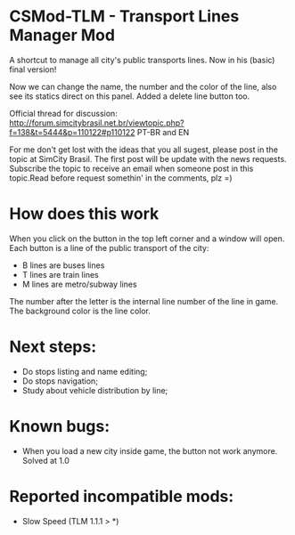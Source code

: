 # CSMod-TLM - Transport Lines Manager Mod
A shortcut to manage all city's public transports lines. Now in his (basic) final version! 

Now we can change the name, the number and the color of the line, also see its statics direct on this panel. Added a delete line button too. 

Official thread for discussion: http://forum.simcitybrasil.net.br/viewtopic.php?f=138&t=5444&p=110122#p110122 
PT-BR and EN 

For me don't get lost with the ideas that you all sugest, please post in the topic at SimCity Brasil. The first post will be update with the news requests. Subscribe the topic to receive an email when someone post in this topic.Read before request somethin' in the comments, plz =) 

# How does this work

When you click on the button in the top left corner and a window will open. Each button is a line of the public transport of the city: 

- B lines are buses lines 
- T lines are train lines 
- M lines are metro/subway lines 

The number after the letter is the internal line number of the line in game. 
The background color is the line color. 

# Next steps:
- Do stops listing and name editing; 
- Do stops navigation; 
- Study about vehicle distribution by line; 

# Known bugs:

- When you load a new city inside game, the button not work anymore. Solved at 1.0 

# Reported incompatible mods:
- Slow Speed (TLM 1.1.1 > *)

